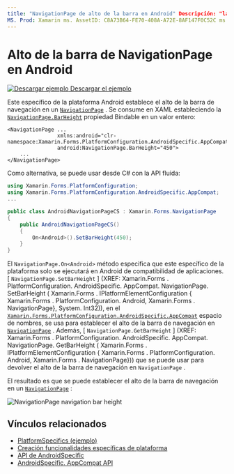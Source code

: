 ```yaml
---
title: "NavigationPage de alto de la barra en Android" Descripción: "las características específicas de la plataforma permiten consumir funcionalidad que solo está disponible en una plataforma específica, sin necesidad de implementar representadores o efectos personalizados. En este artículo se explica cómo utilizar el específico de la plataforma Android que establece el alto de la barra de navegación en un NavigationPage.
MS. Prod: Xamarin ms. AssetID: C8A73B64-FE70-408A-A72E-8AF147F0C52C ms. Technology: Xamarin-Forms Author: davidbritch ms. Author: dabritch ms. Date: 07/10/2018 no-LOC: [ Xamarin.Forms , Xamarin.Essentials ]
---
```


# <a name="navigationpage-bar-height-on-android"></a>Alto de la barra de NavigationPage en Android

[![Descargar ejemplo](~/media/shared/download.png) Descargar el ejemplo](https://docs.microsoft.com/samples/xamarin/xamarin-forms-samples/userinterface-platformspecifics)

Este específico de la plataforma Android establece el alto de la barra de navegación en un [`NavigationPage`](xref:Xamarin.Forms.NavigationPage) . Se consume en XAML estableciendo la [`NavigationPage.BarHeight`](xref:Xamarin.Forms.PlatformConfiguration.AndroidSpecific.AppCompat.NavigationPage.BarHeightProperty) propiedad Bindable en un valor entero:

```xaml
<NavigationPage ...
                xmlns:android="clr-namespace:Xamarin.Forms.PlatformConfiguration.AndroidSpecific.AppCompat;assembly=Xamarin.Forms.Core"
                android:NavigationPage.BarHeight="450">
    ...
</NavigationPage>
```

Como alternativa, se puede usar desde C# con la API fluida:

```csharp
using Xamarin.Forms.PlatformConfiguration;
using Xamarin.Forms.PlatformConfiguration.AndroidSpecific.AppCompat;
...

public class AndroidNavigationPageCS : Xamarin.Forms.NavigationPage
{
    public AndroidNavigationPageCS()
    {
        On<Android>().SetBarHeight(450);
    }
}
```

El `NavigationPage.On<Android>` método especifica que este específico de la plataforma solo se ejecutará en Android de compatibilidad de aplicaciones. [ `NavigationPage.SetBarHeight` ] (XREF: Xamarin.Forms . PlatformConfiguration. AndroidSpecific. AppCompat. NavigationPage. SetBarHeight ( Xamarin.Forms . IPlatformElementConfiguration { Xamarin.Forms . PlatformConfiguration. Android, Xamarin.Forms . NavigationPage}, System. Int32)), en el [`Xamarin.Forms.PlatformConfiguration.AndroidSpecific.AppCompat`](xref:Xamarin.Forms.PlatformConfiguration.AndroidSpecific.AppCompat) espacio de nombres, se usa para establecer el alto de la barra de navegación en [`NavigationPage`](xref:Xamarin.Forms.NavigationPage) . Además, [ `NavigationPage.GetBarHeight` ] (XREF: Xamarin.Forms . PlatformConfiguration. AndroidSpecific. AppCompat. NavigationPage. GetBarHeight ( Xamarin.Forms . IPlatformElementConfiguration { Xamarin.Forms . PlatformConfiguration. Android, Xamarin.Forms . NavigationPage})) que se puede usar para devolver el alto de la barra de navegación en `NavigationPage` .

El resultado es que se puede establecer el alto de la barra de navegación en un [`NavigationPage`](xref:Xamarin.Forms.NavigationPage) :

![](navigationpage-bar-height-images/navigationpage-barheight.png "NavigationPage navigation bar height")

## <a name="related-links"></a>Vínculos relacionados

- [PlatformSpecifics (ejemplo)](https://docs.microsoft.com/samples/xamarin/xamarin-forms-samples/userinterface-platformspecifics)
- [Creación funcionalidades específicas de plataforma](~/xamarin-forms/platform/platform-specifics/index.md#creating-platform-specifics)
- [API de AndroidSpecific](xref:Xamarin.Forms.PlatformConfiguration.AndroidSpecific)
- [AndroidSpecific. AppCompat API](xref:Xamarin.Forms.PlatformConfiguration.AndroidSpecific.AppCompat)
